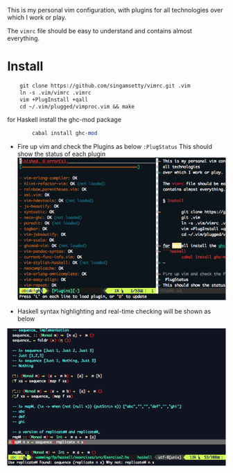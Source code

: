 This is my personal vim configuration, with plugins for all technologies
over which I work or play.

The `vimrc` file should be easy to understand and contains almost everything.

# Install

        git clone https://github.com/singamsetty/vimrc.git .vim
        ln -s .vim/vimrc .vimrc
        vim +PlugInstall +qall
        cd ~/.vim/plugged/vimproc.vim && make

for Haskell install the ghc-mod package
```haskell
        cabal install ghc-mod
```

- Fire up vim and check the Plugins as below
`:PlugStatus`
This should show the status of each plugin
![alt text](screenshots/vimshot.png "A plugin status screenshot")

- Haskell syntax highlighting and real-time checking will be shown as below

![alt text](screenshots/haskell.png "A haskell syntax highlighting screenshot")

